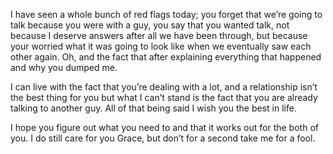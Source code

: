 I have seen a whole bunch of red flags today; you forget that we’re going to talk because you were with a guy, you say that you wanted talk, not because I deserve answers after all we have been through, but because your worried what it was going to look like when we eventually saw each other again. Oh, and the fact that after explaining everything that happened and why you dumped me. 

I can live with the fact that you’re dealing with a lot, and a relationship isn’t the best thing for you but what I can’t stand is the fact that you are already talking to another guy. All of that being said I wish you the best in life. 

I hope you figure out what you need to and that it works out for the both of you. I do still care for you Grace, but don’t for a second take me for a fool.